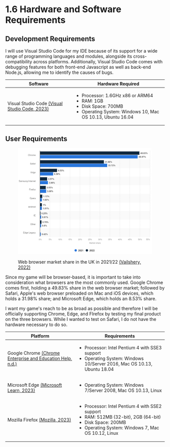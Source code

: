# 1.6 Hardware and Software Requirements

## Development Requirements

I will use Visual Studio Code for my IDE because of its support for a wide range of programming languages and modules, alongside its cross-compatibility across platforms. Additionally, Visual Studio Code comes with debugging features for both front-end Javascript as well as back-end Node.js, allowing me to identify the causes of bugs.&#x20;

<table><thead><tr><th width="197">Software</th><th>Hardware Required</th></tr></thead><tbody><tr><td>Visual Studio Code <a href="https://code.visualstudio.com/docs/supporting/requirements">(Visual Studio Code, 2023)</a></td><td><ul><li>Processor: 1.6GHz x86 or ARM64</li><li>RAM: 1GB</li><li>Disk Space: 700MB</li><li>Operating System: Windows 10, Mac OS 10.13, Ubuntu 16.04</li></ul></td></tr></tbody></table>

## User Requirements

<figure><img src="../.gitbook/assets/image (4) (1) (1) (1) (1) (1) (1).png" alt=""><figcaption><p>Web browser market share in the UK in 2021/22 <a href="https://www.statista.com/statistics/421625/web-browser-market-share-in-the-united-kingdom-uk/">(Vailshery, 2022)</a></p></figcaption></figure>

Since my game will be browser-based, it is important to take into consideration what browsers are the most commonly used. Google Chrome comes first, holding a 49.83% share in the web browser market; followed by Safari, Apple's web browser preloaded on Mac and iOS devices, which holds a 31.98% share; and Microsoft Edge, which holds an 8.53% share.&#x20;

I want my game's reach to be as broad as possible and therefore I will be officially supporting Chrome, Edge, and FIrefox by testing my final product on the three browsers. While I wanted to test on Safari, I do not have the hardware necessary to do so.

| Platform                                                                                                                          | Requirements                                                                                                                                                                                |
| --------------------------------------------------------------------------------------------------------------------------------- | ------------------------------------------------------------------------------------------------------------------------------------------------------------------------------------------- |
| Google Chrome [(Chrome Enterprise and Education Help, n.d.)](https://support.google.com/chrome/a/answer/7100626?hl=en)            | <ul><li>Processor: Intel Pentium 4 with SSE3 support</li><li>Operating System: Windows 10/Server 2016, Mac OS 10.13, Ubuntu 18.04</li></ul>                                                 |
| Microsoft Edge [(Microsoft Learn, 2023)](https://learn.microsoft.com/en-us/deployedge/microsoft-edge-supported-operating-systems) | <ul><li>Operating System: Windows 7/Server 2008, Mac OS 10.13, Linux</li></ul>                                                                                                              |
| Mozilla Firefox [(Mozilla, 2023)](https://www.mozilla.org/en-US/firefox/113.0.1/releasenotes/)                                    | <ul><li>Processor: Intel Pentium 4 with SSE2 support</li><li>RAM: 512MB (32-bit), 2GB (64-bit)</li><li>Disk Space: 200MB</li><li>Operating System: Windows 7, Mac OS 10.12, Linux</li></ul> |
